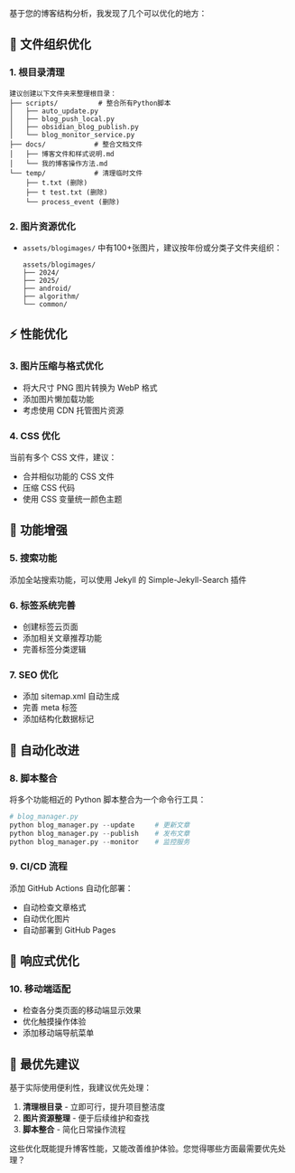 基于您的博客结构分析，我发现了几个可以优化的地方：

## 🧹 **文件组织优化**

### 1. **根目录清理**
```
建议创建以下文件夹来整理根目录：
├── scripts/          # 整合所有Python脚本
│   ├── auto_update.py
│   ├── blog_push_local.py  
│   ├── obsidian_blog_publish.py
│   └── blog_monitor_service.py
├── docs/            # 整合文档文件
│   ├── 博客文件和样式说明.md
│   └── 我的博客操作方法.md
└── temp/            # 清理临时文件
    ├── t.txt (删除)
    ├── t test.txt (删除)
    └── process_event (删除)
```

### 2. **图片资源优化**
- `assets/blogimages/` 中有100+张图片，建议按年份或分类子文件夹组织：
  ```
  assets/blogimages/
  ├── 2024/
  ├── 2025/  
  ├── android/
  ├── algorithm/
  └── common/
  ```

## ⚡ **性能优化**

### 3. **图片压缩与格式优化**
- 将大尺寸 PNG 图片转换为 WebP 格式
- 添加图片懒加载功能
- 考虑使用 CDN 托管图片资源

### 4. **CSS 优化**
当前有多个 CSS 文件，建议：
- 合并相似功能的 CSS 文件
- 压缩 CSS 代码
- 使用 CSS 变量统一颜色主题

## 🔧 **功能增强**

### 5. **搜索功能**
添加全站搜索功能，可以使用 Jekyll 的 Simple-Jekyll-Search 插件

### 6. **标签系统完善**
- 创建标签云页面
- 添加相关文章推荐功能
- 完善标签分类逻辑

### 7. **SEO 优化**
- 添加 sitemap.xml 自动生成
- 完善 meta 标签
- 添加结构化数据标记

## 🤖 **自动化改进**

### 8. **脚本整合**
将多个功能相近的 Python 脚本整合为一个命令行工具：
```python
# blog_manager.py
python blog_manager.py --update     # 更新文章
python blog_manager.py --publish    # 发布文章  
python blog_manager.py --monitor    # 监控服务
```

### 9. **CI/CD 流程**
添加 GitHub Actions 自动化部署：
- 自动检查文章格式
- 自动优化图片
- 自动部署到 GitHub Pages

## 📱 **响应式优化**

### 10. **移动端适配**
- 检查各分类页面的移动端显示效果
- 优化触摸操作体验
- 添加移动端导航菜单

## 🎯 **最优先建议**

基于实际使用便利性，我建议优先处理：

1. **清理根目录** - 立即可行，提升项目整洁度
2. **图片资源整理** - 便于后续维护和查找
3. **脚本整合** - 简化日常操作流程

这些优化既能提升博客性能，又能改善维护体验。您觉得哪些方面最需要优先处理？
